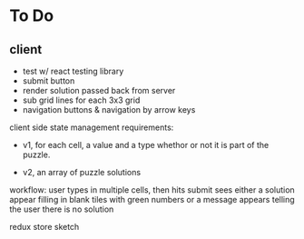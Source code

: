 # To Do

## client
- test w/ react testing library
- submit button
- render solution passed back from server
- sub grid lines for each 3x3 grid
- navigation buttons & navigation by arrow keys

client side state management requirements:
- v1, for each cell, a value and a type whethor or not it is part of the puzzle.


- v2, an array of puzzle solutions

workflow:
user types in multiple cells, then hits submit
sees either a solution appear filling in blank tiles with green numbers
or a message appears telling the user there is no solution

redux store sketch
